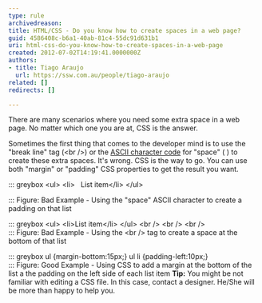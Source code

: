 ```yaml
---
type: rule
archivedreason: 
title: HTML/CSS - Do you know how to create spaces in a web page?
guid: 4586408c-b6a1-40ab-81c4-55dc91d631b1
uri: html-css-do-you-know-how-to-create-spaces-in-a-web-page
created: 2012-07-02T14:19:41.0000000Z
authors:
- title: Tiago Araujo
  url: https://ssw.com.au/people/tiago-araujo
related: []
redirects: []

---
```


There are many scenarios where you need some extra space in a web page. No matter which one you are at, CSS is the answer.

<!--endintro-->

Sometimes the first thing that comes to the developer mind is to use the "break line" tag (&lt;br /&gt;) or the [ASCII character code](http&#58;//en.wikipedia.org/wiki/ASCII) for "space" (&#160;) to create these extra spaces. It's wrong. CSS is the way to go. You can use both "margin" or "padding" CSS properties to get the result you want.


::: greybox
&lt;ul&gt;
 &lt;li&gt;&#160;&#160;&#160;List item&lt;/li&gt;
 &lt;/ul&gt;

:::
Figure: Bad Example - Using the "space" ASCII character to create a padding on that list

::: greybox
&lt;ul&gt;
 &lt;li&gt;List item&lt;/li&gt;
 &lt;/ul&gt;
 &lt;br /&gt;
 &lt;br /&gt;
 &lt;br /&gt;  
:::
Figure: Bad Example - Using the &lt;br /&gt; tag to create a space at the bottom of that list

::: greybox
ul {margin-bottom:15px;}
 ul li {padding-left:10px;}  
:::
Figure: Good Example - Using CSS to add a margin at the bottom of the list a the padding on the left side of each list item
**Tip:** You might be not familiar with editing a CSS file. In this case, contact a designer. He/She will be more than happy to help you.
